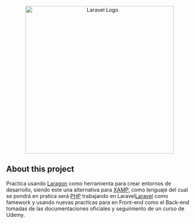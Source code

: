 <p align="center"><a href="https://laravel.com" target="_blank"><img src="https://raw.githubusercontent.com/laravel/art/master/logo-lockup/5%20SVG/2%20CMYK/1%20Full%20Color/laravel-logolockup-cmyk-red.svg" width="400" alt="Laravel Logo"></a></p>

## About this project

Practica usando [Laragon](https://laragon.org/) como herramienta para crear entornos de desarrollo, siendo este una alternativa para [XAMP](https://www.apachefriends.org/es/index.html), como lenguaje del cual se pondrá en pratica será [PHP](https://www.php.net/manual/es/intro-whatis.php) trabajando en Laravel[Laravel](https://laravel.com/) como famework y usando nuevas practicas para en Front-end como el Back-end tomadas de las documentaciones oficiales y seguimiento de un curso de Udemy.
